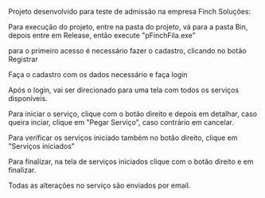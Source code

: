 Projeto desenvolvido para teste de admissão na empresa Finch Soluções:

Para execução do projeto, entre na pasta do projeto, vá para a pasta Bin, depois entre em Release, então execute "pFinchFila.exe"

para o primeiro acesso é necessário fazer o cadastro, clicando no botão Registrar

Faça o cadastro com os dados necessário e faça login

Após o login, vai ser direcionado para uma tela com todos os serviços disponíveis.


Para iniciar o serviço, clique com o botão direito e depois em detalhar, caso queira inciar, clique em "Pegar Serviço", caso contrário em cancelar.

Para verificar os serviços iniciado também no botão direito, clique em "Serviços iniciados"

Para finalizar, na tela de serviços iniciados clique com o botão direito e em finalizar.

Todas as alterações no serviço são enviados por email.

